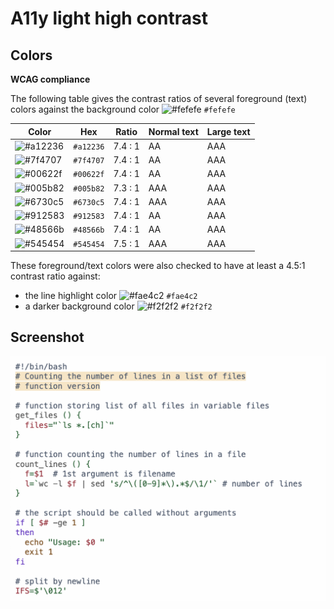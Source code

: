 # A11y light high contrast

## Colors

**WCAG compliance**

The following table gives the contrast ratios of several foreground (text) colors
against the background color
![#fefefe](https://via.placeholder.com/20/fefefe/fefefe.png) `#fefefe`

| Color                                                        | Hex       | Ratio   | Normal text | Large text |
| ------------------------------------------------------------ | --------- | ------- | ----------- | ---------- |
| ![#a12236](https://via.placeholder.com/20/a12236/a12236.png) | `#a12236` | 7.4 : 1 | AA          | AAA        |
| ![#7f4707](https://via.placeholder.com/20/7f4707/7f4707.png) | `#7f4707` | 7.4 : 1 | AA          | AAA        |
| ![#00622f](https://via.placeholder.com/20/00622f/00622f.png) | `#00622f` | 7.4 : 1 | AA          | AAA        |
| ![#005b82](https://via.placeholder.com/20/005b82/005b82.png) | `#005b82` | 7.3 : 1 | AAA         | AAA        |
| ![#6730c5](https://via.placeholder.com/20/6730c5/6730c5.png) | `#6730c5` | 7.4 : 1 | AAA         | AAA        |
| ![#912583](https://via.placeholder.com/20/912583/912583.png) | `#912583` | 7.4 : 1 | AA          | AAA        |
| ![#48566b](https://via.placeholder.com/20/48566b/48566b.png) | `#48566b` | 7.4 : 1 | AA          | AAA        |
| ![#545454](https://via.placeholder.com/20/545454/545454.png) | `#545454` | 7.5 : 1 | AAA         | AAA        |

These foreground/text colors were also checked to have at least a 4.5:1 contrast ratio against:

- the line highlight color
  ![#fae4c2](https://via.placeholder.com/20/fae4c2/fae4c2.png) `#fae4c2`
- a darker background color
  ![#f2f2f2](https://via.placeholder.com/20/f2f2f2/f2f2f2.png) `#f2f2f2`

## Screenshot

![Screenshot of the light accessibility theme in a bash script](./images/a11y-high-contrast-light.png)
